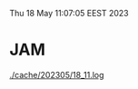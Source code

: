 Thu 18 May 11:07:05 EEST 2023
# JAM
<a href='./cache/202305/18_11.log'>./cache/202305/18_11.log</a>
